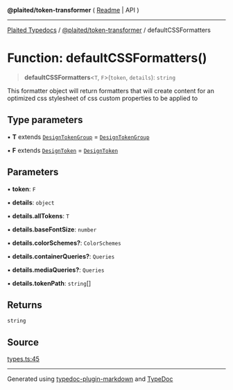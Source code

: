 **@plaited/token-transformer** ( [Readme](../README.md) \| API )

***

[Plaited Typedocs](../../../modules.md) / [@plaited/token-transformer](../modules.md) / defaultCSSFormatters

# Function: defaultCSSFormatters()

> **defaultCSSFormatters**\<`T`, `F`\>(`token`, `details`): `string`

This formatter object will return formatters that will create content for an
optimized css stylesheet of css custom properties to be applied to

## Type parameters

▪ **T** extends [`DesignTokenGroup`](../../../plaited/token/interfaces/DesignTokenGroup.md) = [`DesignTokenGroup`](../../../plaited/token/interfaces/DesignTokenGroup.md)

▪ **F** extends [`DesignToken`](../../../plaited/token/type-aliases/DesignToken.md) = [`DesignToken`](../../../plaited/token/type-aliases/DesignToken.md)

## Parameters

▪ **token**: `F`

▪ **details**: `object`

▪ **details.allTokens**: `T`

▪ **details.baseFontSize**: `number`

▪ **details.colorSchemes?**: `ColorSchemes`

▪ **details.containerQueries?**: `Queries`

▪ **details.mediaQueries?**: `Queries`

▪ **details.tokenPath**: `string`[]

## Returns

`string`

## Source

[types.ts:45](https://github.com/plaited/plaited/blob/d85458a/libs/token-transformer/src/types.ts#L45)

***

Generated using [typedoc-plugin-markdown](https://www.npmjs.com/package/typedoc-plugin-markdown) and [TypeDoc](https://typedoc.org/)
